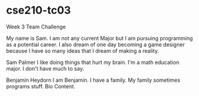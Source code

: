 # cse210-tc03
 Week 3 Team Challenge
 
My name is Sam. I am not any current Major but I am pursuing programming as a potential career. I also dream of one day becoming a game designer because I have so many ideas that I dream of making a reality.

Sam Palmer
    I like doing things that hurt my brain. I'm a math education major. I don't have much to say.

Benjamin Heydorn
I am Benjamin. I have a family. My family sometimes programs stuff. Bio Content.